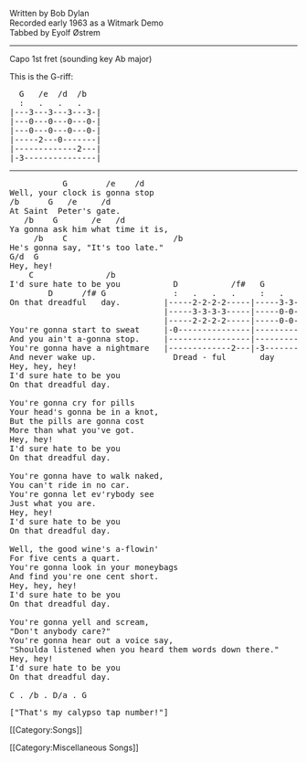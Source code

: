 Written by Bob Dylan <br>
Recorded early 1963 as a Witmark Demo <br>
Tabbed by Eyolf Østrem

----
Capo 1st fret (sounding key Ab major)

This is the G-riff:

<pre class="tab">
  G   /e  /d  /b
  :   .   .   .
|---3---3---3---3-|
|---0---0---0---0-|
|---0---0---0---0-|
|-----2---0-------|
|-------------2---|
|-3---------------|
</pre>

----
<pre class="verse">
           G        /e    /d
Well, your clock is gonna stop
/b      G   /e     /d
At Saint  Peter's gate.
   /b    G       /e   /d
Ya gonna ask him what time it is,
     /b    C                      /b
He's gonna say, "It's too late."
G/d  G
Hey, hey!
    C               /b
I'd sure hate to be you           D           /f#   G           /e    /g
        D      /f# G              :   .   .   .     :   .   .   .     :
On that dreadful   day.         |-----2-2-2-2-----|-----3-3-3-3-----|----
                                |-----3-3-3-3-----|-----0-0-0-0-----|----
                                |-----2-2-2-2-----|-----0-0-0-0-----|-0--
You're gonna start to sweat     |-0---------------|-------------2---|----
And you ain't a-gonna stop.     |-----------------|-----------------|----
You're gonna have a nightmare   |-------------2---|-3---------------|----
And never wake up.                Dread - ful       day
Hey, hey, hey!
I'd sure hate to be you
On that dreadful day.

You're gonna cry for pills
Your head's gonna be in a knot,
But the pills are gonna cost
More than what you've got.
Hey, hey!
I'd sure hate to be you
On that dreadful day.

You're gonna have to walk naked,
You can't ride in no car.
You're gonna let ev'rybody see
Just what you are.
Hey, hey!
I'd sure hate to be you
On that dreadful day.

Well, the good wine's a-flowin'
For five cents a quart.
You're gonna look in your moneybags
And find you're one cent short.
Hey, hey, hey!
I'd sure hate to be you
On that dreadful day.

You're gonna yell and scream,
"Don't anybody care?"
You're gonna hear out a voice say,
"Shoulda listened when you heard them words down there."
Hey, hey!
I'd sure hate to be you
On that dreadful day.

C . /b . D/a . G
</pre>

<pre class="spoken">
["That's my calypso tap number!"]
</pre>

[[Category:Songs]]

[[Category:Miscellaneous Songs]]
